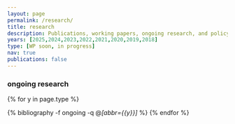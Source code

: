 ```yaml
---
layout: page
permalink: /research/
title: research
description: Publications, working papers, ongoing research, and policy reports
years: [2025,2024,2023,2022,2021,2020,2019,2018]
type: [WP soon, in progress]
nav: true
publications: false
---
```



### ongoing research
<div class="publications">

{% for y in page.type %}
  <!-- <h2 class="year">{{y}}</h2> -->
  {% bibliography -f ongoing -q @*[abbr={{y}}]* %}
{% endfor %}

</div>

